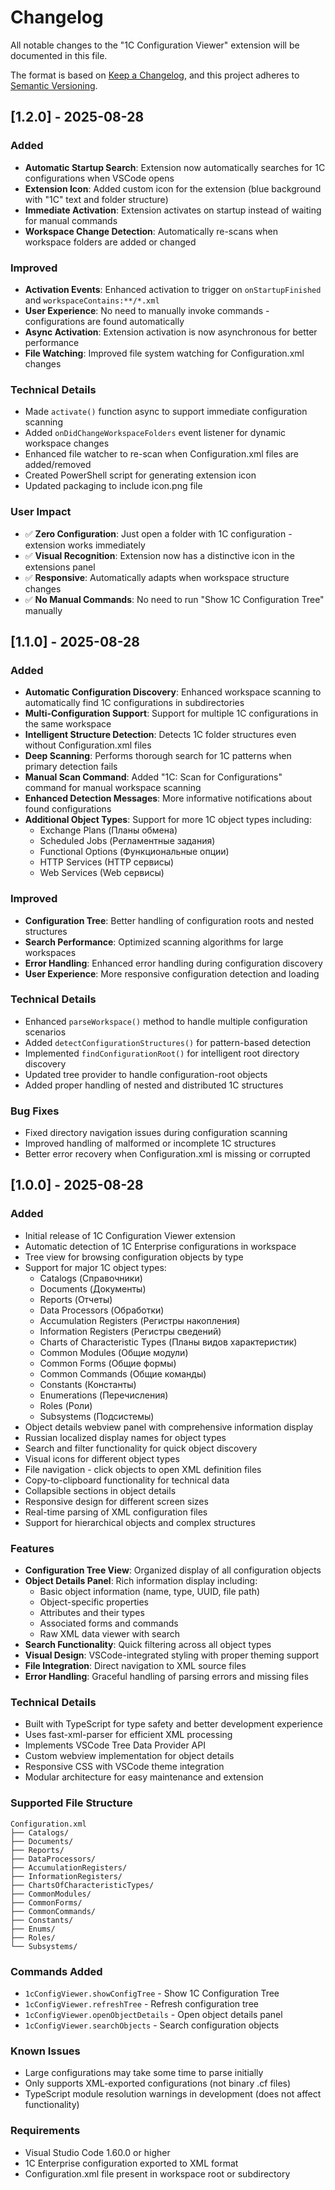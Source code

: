 # Changelog

All notable changes to the "1C Configuration Viewer" extension will be documented in this file.

The format is based on [Keep a Changelog](https://keepachangelog.com/en/1.0.0/),
and this project adheres to [Semantic Versioning](https://semver.org/spec/v2.0.0.html).

## [1.2.0] - 2025-08-28

### Added
- **Automatic Startup Search**: Extension now automatically searches for 1C configurations when VSCode opens
- **Extension Icon**: Added custom icon for the extension (blue background with "1C" text and folder structure)
- **Immediate Activation**: Extension activates on startup instead of waiting for manual commands
- **Workspace Change Detection**: Automatically re-scans when workspace folders are added or changed

### Improved
- **Activation Events**: Enhanced activation to trigger on `onStartupFinished` and `workspaceContains:**/*.xml`
- **User Experience**: No need to manually invoke commands - configurations are found automatically
- **Async Activation**: Extension activation is now asynchronous for better performance
- **File Watching**: Improved file system watching for Configuration.xml changes

### Technical Details
- Made `activate()` function async to support immediate configuration scanning
- Added `onDidChangeWorkspaceFolders` event listener for dynamic workspace changes
- Enhanced file watcher to re-scan when Configuration.xml files are added/removed
- Created PowerShell script for generating extension icon
- Updated packaging to include icon.png file

### User Impact
- ✅ **Zero Configuration**: Just open a folder with 1C configuration - extension works immediately
- ✅ **Visual Recognition**: Extension now has a distinctive icon in the extensions panel
- ✅ **Responsive**: Automatically adapts when workspace structure changes
- ✅ **No Manual Commands**: No need to run "Show 1C Configuration Tree" manually

## [1.1.0] - 2025-08-28

### Added
- **Automatic Configuration Discovery**: Enhanced workspace scanning to automatically find 1C configurations in subdirectories
- **Multi-Configuration Support**: Support for multiple 1C configurations in the same workspace
- **Intelligent Structure Detection**: Detects 1C folder structures even without Configuration.xml files
- **Deep Scanning**: Performs thorough search for 1C patterns when primary detection fails
- **Manual Scan Command**: Added "1C: Scan for Configurations" command for manual workspace scanning
- **Enhanced Detection Messages**: More informative notifications about found configurations
- **Additional Object Types**: Support for more 1C object types including:
  - Exchange Plans (Планы обмена)
  - Scheduled Jobs (Регламентные задания)
  - Functional Options (Функциональные опции)
  - HTTP Services (HTTP сервисы)
  - Web Services (Web сервисы)

### Improved
- **Configuration Tree**: Better handling of configuration roots and nested structures
- **Search Performance**: Optimized scanning algorithms for large workspaces
- **Error Handling**: Enhanced error handling during configuration discovery
- **User Experience**: More responsive configuration detection and loading

### Technical Details
- Enhanced `parseWorkspace()` method to handle multiple configuration scenarios
- Added `detectConfigurationStructures()` for pattern-based detection
- Implemented `findConfigurationRoot()` for intelligent root directory discovery
- Updated tree provider to handle configuration-root objects
- Added proper handling of nested and distributed 1C structures

### Bug Fixes
- Fixed directory navigation issues during configuration scanning
- Improved handling of malformed or incomplete 1C structures
- Better error recovery when Configuration.xml is missing or corrupted

## [1.0.0] - 2025-08-28

### Added
- Initial release of 1C Configuration Viewer extension
- Automatic detection of 1C Enterprise configurations in workspace
- Tree view for browsing configuration objects by type
- Support for major 1C object types:
  - Catalogs (Справочники)
  - Documents (Документы) 
  - Reports (Отчеты)
  - Data Processors (Обработки)
  - Accumulation Registers (Регистры накопления)
  - Information Registers (Регистры сведений)
  - Charts of Characteristic Types (Планы видов характеристик)
  - Common Modules (Общие модули)
  - Common Forms (Общие формы)
  - Common Commands (Общие команды)
  - Constants (Константы)
  - Enumerations (Перечисления)
  - Roles (Роли)
  - Subsystems (Подсистемы)
- Object details webview panel with comprehensive information display
- Russian localized display names for object types
- Search and filter functionality for quick object discovery
- Visual icons for different object types
- File navigation - click objects to open XML definition files
- Copy-to-clipboard functionality for technical data
- Collapsible sections in object details
- Responsive design for different screen sizes
- Real-time parsing of XML configuration files
- Support for hierarchical objects and complex structures

### Features
- **Configuration Tree View**: Organized display of all configuration objects
- **Object Details Panel**: Rich information display including:
  - Basic object information (name, type, UUID, file path)
  - Object-specific properties
  - Attributes and their types
  - Associated forms and commands
  - Raw XML data viewer with search
- **Search Functionality**: Quick filtering across all object types
- **Visual Design**: VSCode-integrated styling with proper theming support
- **File Integration**: Direct navigation to XML source files
- **Error Handling**: Graceful handling of parsing errors and missing files

### Technical Details
- Built with TypeScript for type safety and better development experience
- Uses fast-xml-parser for efficient XML processing
- Implements VSCode Tree Data Provider API
- Custom webview implementation for object details
- Responsive CSS with VSCode theme integration
- Modular architecture for easy maintenance and extension

### Supported File Structure
```
Configuration.xml
├── Catalogs/
├── Documents/
├── Reports/
├── DataProcessors/
├── AccumulationRegisters/
├── InformationRegisters/
├── ChartsOfCharacteristicTypes/
├── CommonModules/
├── CommonForms/
├── CommonCommands/
├── Constants/
├── Enums/
├── Roles/
└── Subsystems/
```

### Commands Added
- `1cConfigViewer.showConfigTree` - Show 1C Configuration Tree
- `1cConfigViewer.refreshTree` - Refresh configuration tree
- `1cConfigViewer.openObjectDetails` - Open object details panel
- `1cConfigViewer.searchObjects` - Search configuration objects

### Known Issues
- Large configurations may take some time to parse initially
- Only supports XML-exported configurations (not binary .cf files)
- TypeScript module resolution warnings in development (does not affect functionality)

### Requirements
- Visual Studio Code 1.60.0 or higher
- 1C Enterprise configuration exported to XML format
- Configuration.xml file present in workspace root or subdirectory
